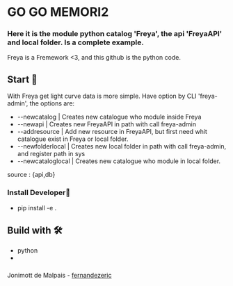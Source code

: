 # GO GO MEMORI2
### Here it is the module python catalog 'Freya', the api 'FreyaAPI' and local folder. Is a complete example.
Freya is a Fremework <3, and this github is the python code.

## Start 🚀
With Freya get light curve data is more simple.
Have option by CLI 'freya-admin', the options are:
  * --newcatalog <name> <source> | Creates new catalogue who module inside Freya
  * --newapi | Creates new FreyaAPI in path with call freya-admin 
  * --addresource <name> | Add new resource in FreyaAPI, but first need whit catalogue exist in Freya or local folder.
  * --newfolderlocal | Creates new local folder in path with call freya-admin, and register path in sys
  * --newcataloglocal <name> <source> | Creates new catalogue who module in local folder.
  
  source : {api,db}
### Install Developer🔧
* pip install -e .
## Build with 🛠️
* python
* 
###
Jonimott de Malpais - [fernandezeric](https://github.com/fernandezeric)
